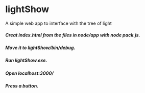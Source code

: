 # lightShow
A simple web app to interface with the tree of light

##### Creat index.html from the files in node/app with node pack.js.
##### Move it to lightShow/bin/debug.
##### Run lightShow.exe.
##### Open localhost:3000/
##### Press a button.
